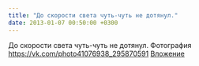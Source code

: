 ```yaml
---
title: "До скорости света чуть-чуть не дотянул."
date: 2013-01-07 00:50:00 +0300
---
```


До скорости света чуть-чуть не дотянул.
Фотография
<a class="vk-attach" href="https://vk.com/photo41076938_295870591">https://vk.com/photo41076938_295870591</a>
<a class="vk-attach" href="https://vk.com/photo41076938_295870591">Вложение</a>
